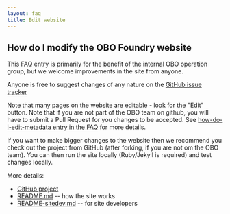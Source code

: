 ```yaml
---
layout: faq
title: Edit website
---
```


## How do I modify the OBO Foundry website

This FAQ entry is primarily for the benefit of the internal OBO
operation group, but we welcome improvements in the site from anyone.

Anyone is free to suggest changes of any nature on the [GitHub issue tracker](https://github.com/OBOFoundry/OBOFoundry.github.io/issues)

Note that many pages on the website are editable - look for the "Edit"
button. Note that if you are not part of the OBO team on github, you
will have to submit a Pull Request for you changes to be accepted. See
[how-do-i-edit-metadata entry in the FAQ](how-do-i-edit-metadata.md)
for more details.

If you want to make bigger changes to the website then we recommend
you check out the project from GitHub (after forking, if you are not
om the OBO team). You can then run the site locally (Ruby/Jekyll is
required) and test changes locally.

More details:

 * [GitHub project](https://github.com/OBOFoundry/OBOFoundry.github.io/)
 * [README.md](https://github.com/OBOFoundry/OBOFoundry.github.io/blob/master/README.md) -- how the site works
 * [README-sitedev.md](https://github.com/OBOFoundry/OBOFoundry.github.io/blob/master/README-sitedev.md) -- for site developers

